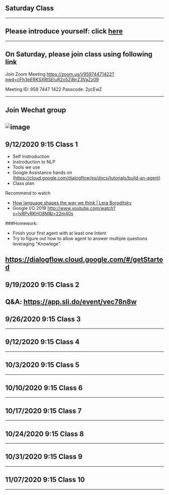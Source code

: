 ## Saturday Class 
---

## Please introduce yourself: click [here](https://flipgrid.com/85f3f2e7)
---
## On Saturday, please join class using following link

Join Zoom Meeting
https://zoom.us/j/95974471422?pwd=cFh3eERKSXRlSEluR2o5ZjBnZ3VaZz09

Meeting ID: 959 7447 1422
Passcode: 2ycEwZ

---
## Join Wechat group
![image](https://user-images.githubusercontent.com/24532787/92997150-b8461200-f4d6-11ea-84cf-ab2c029c06cf.png)
--
## 9/12/2020 9:15 Class 1
* Self Instroduction 
* Instroduction to NLP
* Tools we use
* Google Assistance hands on (https://cloud.google.com/dialogflow/es/docs/tutorials/build-an-agent)
* Class plan

Recommend to watch
* [How language shapes the way we think | Lera Boroditsky](https://youtu.be/RKK7wGAYP6k)
* Google I/O 2019 http://www.youtube.com/watch?v=lyRPyRKHO8M&t=22m40s

###Homework: 
* Finish your first agent with at least one Intent
* Try to figure out how to allow agent to answer multiple questions leveraging "Knowlege". 

https://dialogflow.cloud.google.com/#/getStarted
---

## 9/19/2020 9:15 Class 2
Q&A: https://app.sli.do/event/vec78n8w
---
## 9/26/2020 9:15 Class 3
---
## 9/12/2020 9:15 Class 4
---
## 10/3/2020 9:15 Class 5
---
## 10/10/2020 9:15 Class 6
---
## 10/17/2020 9:15 Class 7
---
## 10/24/2020 9:15 Class 8
---
## 10/31/2020 9:15 Class 9
---
## 11/07/2020 9:15 Class 10
---


